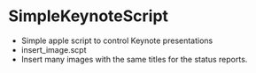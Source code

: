 # SimpleKeynoteScript


* Simple apple script to control Keynote presentations
 * insert_image.scpt
  * Insert many images with the same titles for the status reports.